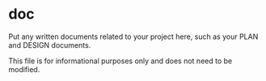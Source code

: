  # doc

Put any written documents related to your project here, such as your PLAN and DESIGN documents.

This file is for informational purposes only and does not need to be modified.
